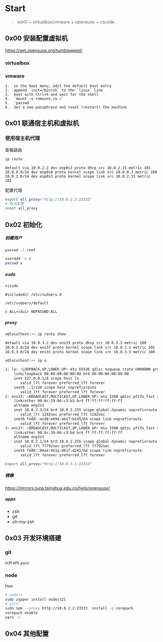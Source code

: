 # Start

> win11 + virtualbox|vmware + opensuse + vscode

## 0x00 安装配置虚拟机

https://get.opensuse.org/tumbleweed/

### virtualbox

### vmware

```
1.	⁠in the boot menu, edit the default boot entry
2.	⁠append `init=/bin/sh` to the `linux` line
3.	⁠boot with Ctrl+X and wait for the shell
4.	⁠`mount -o remount,rw /`
5.	⁠`passwd`
6.	⁠Set a new passphrase and reset (restart) the machine
```

## 0x01 联通宿主机和虚拟机

### 使用宿主机代理

查看路由

```bash
ip route
```

```
default via 10.0.2.2 dev enp0s3 proto dhcp src 10.0.2.15 metric 101
10.0.0.0/24 dev enp0s8 proto kernel scope link src 10.0.0.3 metric 100
10.0.2.0/24 dev enp0s3 proto kernel scope link src 10.0.2.15 metric 101
```

配置代理

```bash
export all_proxy="http://10.0.2.2:23333"
# 取消配置
unset all_proxy
```

## 0x02 初始化

##### 创建用户

```bash
passwd -l root
```

```bash
useradd -m x
passwd x
```

##### sudo

```bash
visudo
```

```
#includedir /etc/sudoers.d
```

`/etc/sudoers/default`

```
x ALL=(ALL) NOPASSWD:ALL
```

##### proxy

```bash
x@localhost:~> ip route show

default via 10.0.3.2 dev ens33 proto dhcp src 10.0.3.3 metric 100
10.0.2.0/24 dev ens37 proto kernel scope link src 10.0.2.1 metric 101
10.0.3.0/24 dev ens33 proto kernel scope link src 10.0.3.3 metric 100

x@localhost:~> ip a

1: lo: <LOOPBACK,UP,LOWER_UP> mtu 65536 qdisc noqueue state UNKNOWN group default qlen 1000
    link/loopback 00:00:00:00:00:00 brd 00:00:00:00:00:00
    inet 127.0.0.1/8 scope host lo
       valid_lft forever preferred_lft forever
    inet6 ::1/128 scope host noprefixroute
       valid_lft forever preferred_lft forever
2: ens33: <BROADCAST,MULTICAST,UP,LOWER_UP> mtu 1500 qdisc pfifo_fast state UP group default qlen 1000
    link/ether 00:0c:29:66:c3:b3 brd ff:ff:ff:ff:ff:ff
    altname enp2s1
    inet 10.0.3.3/24 brd 10.0.3.255 scope global dynamic noprefixroute ens33
       valid_lft 1292sec preferred_lft 1292sec
    inet6 fe80::acd8:e694:ab17:b145/64 scope link noprefixroute
       valid_lft forever preferred_lft forever
3: ens37: <BROADCAST,MULTICAST,UP,LOWER_UP> mtu 1500 qdisc pfifo_fast state UP group default qlen 1000
    link/ether 00:0c:29:66:c3:bd brd ff:ff:ff:ff:ff:ff
    altname enp2s5
    inet 10.0.2.1/24 brd 10.0.2.255 scope global dynamic noprefixroute ens37
       valid_lft 77792sec preferred_lft 77792sec
    inet6 fe80::88a4:9e1a:d61f:d241/64 scope link noprefixroute
       valid_lft forever preferred_lft forever
```

```bash
export all_proxy="http://10.0.3.1:23333"
```

##### 镜像

https://mirrors.tuna.tsinghua.edu.cn/help/opensuse/

##### apps

- zsh
- git
- oh-my-zsh

## 0x03 开发环境搭建

### git

`GCM` `GPG` `pass`

### node

fnm

```bash
# nodejs
sudo zypper install nodejs21
# yarn
sudo npm --proxy http://10.0.2.2:23333  install -g corepack
corepack enable
yarn -v
```

## 0x04 其他配置
